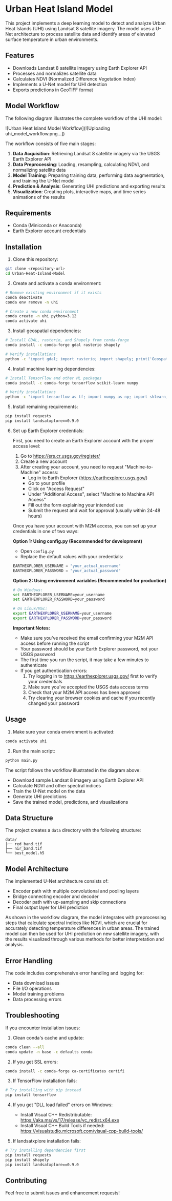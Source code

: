 # Urban Heat Island Model

This project implements a deep learning model to detect and analyze Urban Heat Islands (UHI) using Landsat 8 satellite imagery. The model uses a U-Net architecture to process satellite data and identify areas of elevated surface temperature in urban environments.

## Features

- Downloads Landsat 8 satellite imagery using Earth Explorer API
- Processes and normalizes satellite data
- Calculates NDVI (Normalized Difference Vegetation Index)
- Implements a U-Net model for UHI detection
- Exports predictions in GeoTIFF format

## Model Workflow

The following diagram illustrates the complete workflow of the UHI model:

![Urban Heat Island Model Workflow](![Uploading uhi_model_workflow.png…])

The workflow consists of five main stages:
1. **Data Acquisition**: Retrieving Landsat 8 satellite imagery via the USGS Earth Explorer API
2. **Data Preprocessing**: Loading, resampling, calculating NDVI, and normalizing satellite data
3. **Model Training**: Preparing training data, performing data augmentation, and training the U-Net model
4. **Prediction & Analysis**: Generating UHI predictions and exporting results
5. **Visualization**: Creating plots, interactive maps, and time series animations of the results

## Requirements

- Conda (Miniconda or Anaconda)
- Earth Explorer account credentials

## Installation

1. Clone this repository:
```bash
git clone <repository-url>
cd Urban-Heat-Island-Model
```

2. Create and activate a conda environment:
```bash
# Remove existing environment if it exists
conda deactivate
conda env remove -n uhi

# Create a new conda environment
conda create -n uhi python=3.12
conda activate uhi
```

3. Install geospatial dependencies:
```bash
# Install GDAL, rasterio, and Shapely from conda-forge
conda install -c conda-forge gdal rasterio shapely

# Verify installations
python -c "import gdal; import rasterio; import shapely; print('Geospatial packages installed successfully!')"
```

4. Install machine learning dependencies:
```bash
# Install TensorFlow and other ML packages
conda install -c conda-forge tensorflow scikit-learn numpy

# Verify installations
python -c "import tensorflow as tf; import numpy as np; import sklearn; print('ML packages installed successfully!')"
```

5. Install remaining requirements:
```bash
pip install requests
pip install landsatxplore==0.9.0
```

6. Set up Earth Explorer credentials:
   
   First, you need to create an Earth Explorer account with the proper access level:

   1. Go to https://ers.cr.usgs.gov/register/
   2. Create a new account
   3. After creating your account, you need to request "Machine-to-Machine" access:
      - Log in to Earth Explorer (https://earthexplorer.usgs.gov/)
      - Go to your profile
      - Click on "Access Request"
      - Under "Additional Access", select "Machine to Machine API Access"
      - Fill out the form explaining your intended use
      - Submit the request and wait for approval (usually within 24-48 hours)

   Once you have your account with M2M access, you can set up your credentials in one of two ways:

   **Option 1: Using config.py (Recommended for development)**
   - Open `config.py`
   - Replace the default values with your credentials:
   ```python
   EARTHEXPLORER_USERNAME = "your_actual_username"
   EARTHEXPLORER_PASSWORD = "your_actual_password"
   ```

   **Option 2: Using environment variables (Recommended for production)**
   ```bash
   # On Windows:
   set EARTHEXPLORER_USERNAME=your_username
   set EARTHEXPLORER_PASSWORD=your_password

   # On Linux/Mac:
   export EARTHEXPLORER_USERNAME=your_username
   export EARTHEXPLORER_PASSWORD=your_password
   ```

   **Important Notes:**
   - Make sure you've received the email confirming your M2M API access before running the script
   - Your password should be your Earth Explorer password, not your USGS password
   - The first time you run the script, it may take a few minutes to authenticate
   - If you get authentication errors:
     1. Try logging in to https://earthexplorer.usgs.gov/ first to verify your credentials
     2. Make sure you've accepted the USGS data access terms
     3. Check that your M2M API access has been approved
     4. Try clearing your browser cookies and cache if you recently changed your password

## Usage

1. Make sure your conda environment is activated:
```bash
conda activate uhi
```

2. Run the main script:
```bash
python main.py
```

The script follows the workflow illustrated in the diagram above:
- Download sample Landsat 8 imagery using Earth Explorer API
- Calculate NDVI and other spectral indices
- Train the U-Net model on the data
- Generate UHI predictions
- Save the trained model, predictions, and visualizations

## Data Structure

The project creates a `data` directory with the following structure:
```
data/
├── red_band.tif
├── nir_band.tif
└── best_model.h5
```

## Model Architecture

The implemented U-Net architecture consists of:
- Encoder path with multiple convolutional and pooling layers
- Bridge connecting encoder and decoder
- Decoder path with up-sampling and skip connections
- Final output layer for UHI prediction

As shown in the workflow diagram, the model integrates with preprocessing steps that calculate spectral indices like NDVI, which are crucial for accurately detecting temperature differences in urban areas. The trained model can then be used for UHI prediction on new satellite imagery, with the results visualized through various methods for better interpretation and analysis.

## Error Handling

The code includes comprehensive error handling and logging for:
- Data download issues
- File I/O operations
- Model training problems
- Data processing errors

## Troubleshooting

If you encounter installation issues:

1. Clean conda's cache and update:
```bash
conda clean --all
conda update -n base -c defaults conda
```

2. If you get SSL errors:
```bash
conda install -c conda-forge ca-certificates certifi
```

3. If TensorFlow installation fails:
```bash
# Try installing with pip instead
pip install tensorflow
```

4. If you get "DLL load failed" errors on Windows:
   - Install Visual C++ Redistributable: https://aka.ms/vs/17/release/vc_redist.x64.exe
   - Install Visual C++ Build Tools if needed: https://visualstudio.microsoft.com/visual-cpp-build-tools/

5. If landsatxplore installation fails:
```bash
# Try installing dependencies first
pip install requests
pip install shapely
pip install landsatxplore==0.9.0
```

## Contributing

Feel free to submit issues and enhancement requests!
